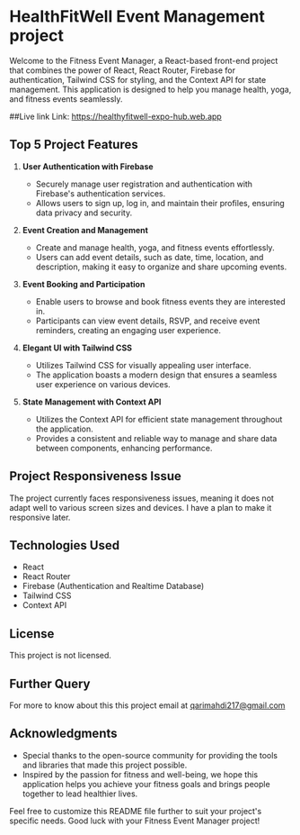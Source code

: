 # HealthFitWell Event Management project

Welcome to the Fitness Event Manager, a React-based front-end project that combines the power of React, React Router, Firebase for authentication, Tailwind CSS for styling, and the Context API for state management. This application is designed to help you manage health, yoga, and fitness events seamlessly.

##Live link
Link: https://healthyfitwell-expo-hub.web.app

## Top 5 Project Features

1. **User Authentication with Firebase**
   - Securely manage user registration and authentication with Firebase's authentication services.
   - Allows users to sign up, log in, and maintain their profiles, ensuring data privacy and security.

2. **Event Creation and Management**
   - Create and manage health, yoga, and fitness events effortlessly.
   - Users can add event details, such as date, time, location, and description, making it easy to organize and share upcoming events.

3. **Event Booking and Participation**
   - Enable users to browse and book fitness events they are interested in.
   - Participants can view event details, RSVP, and receive event reminders, creating an engaging user experience.

4. **Elegant UI with Tailwind CSS**
   - Utilizes Tailwind CSS for visually appealing user interface.
   - The application boasts a modern design that ensures a seamless user experience on various devices.

5. **State Management with Context API**
   - Utilizes the Context API for efficient state management throughout the application.
   - Provides a consistent and reliable way to manage and share data between components, enhancing performance.

## **Project Responsiveness Issue**

The project currently faces responsiveness issues, meaning it does not adapt well to various screen sizes and devices. I have a plan to make it responsive later.

## Technologies Used

- React
- React Router
- Firebase (Authentication and Realtime Database)
- Tailwind CSS
- Context API


## License

This project is not licensed.

## Further Query
For more to know about this this project email at qarimahdi217@gmail.com

## Acknowledgments

- Special thanks to the open-source community for providing the tools and libraries that made this project possible.
- Inspired by the passion for fitness and well-being, we hope this application helps you achieve your fitness goals and brings people together to lead healthier lives.

Feel free to customize this README file further to suit your project's specific needs. Good luck with your Fitness Event Manager project!
